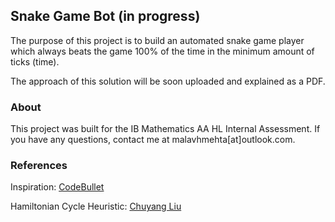 ## Snake Game Bot (in progress)

The purpose of this project is to build an automated snake game
player which always beats the game 100% of the time in the minimum amount of ticks (time).

The approach of this solution will be soon uploaded and explained as a PDF.

### About

This project was built for the IB Mathematics AA HL Internal Assessment. If you have any questions, contact me at malavhmehta[at]outlook.com.

### References

Inspiration: [CodeBullet](https://www.youtube.com/watch?v=tjQIO1rqTBE&ab_channel=CodeBullet)

Hamiltonian Cycle Heuristic: [Chuyang Liu](https://github.com/chuyangliu/snake/blob/master/docs/algorithms.md#hamilton-solver)
